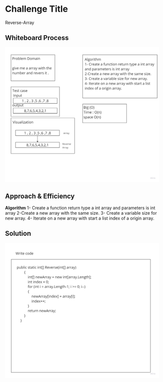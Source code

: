 # Challenge Title
Reverse-Array

## Whiteboard Process
![Whitebord](data-structures-and-algorithms/Code-Challenge-1/White-bord-Algo.jpg)

## Approach & Efficiency
**Algorithm**
1- Create a function return type a int array and parameters is int array
2-Create a new array with the same size.
3- Create a variable size for new array.
4- Iterate on a new array with start a list index of a origin array.
## Solution
![Whitebord](data-structures-and-algorithms/Code-Challenge-1/White-bord-Code.jpg)
